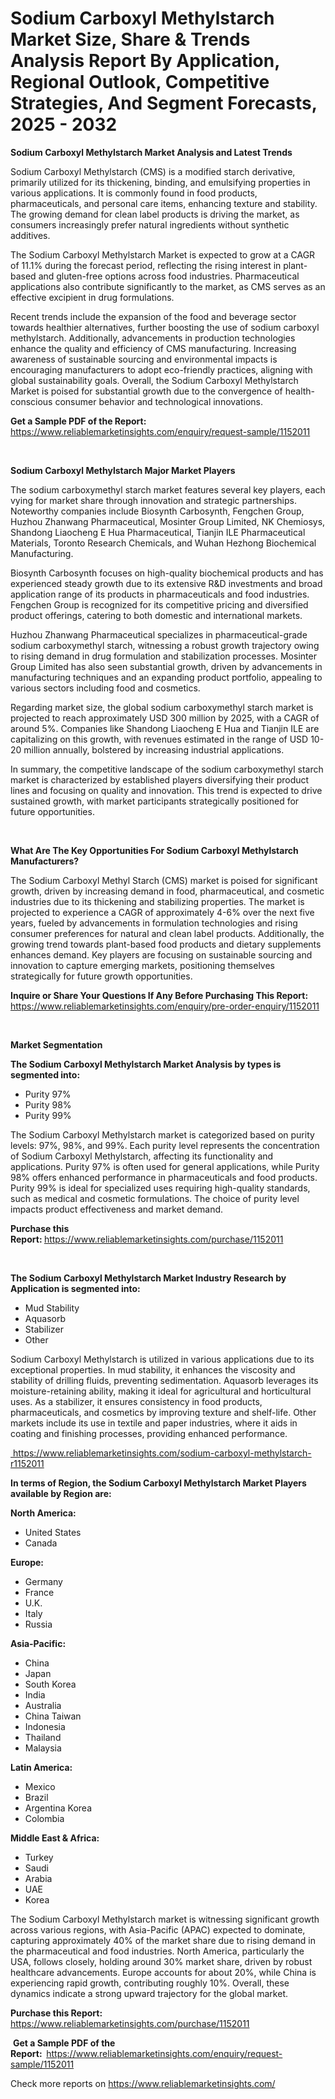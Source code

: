 <p><h1>Sodium Carboxyl Methylstarch Market Size, Share & Trends Analysis Report By Application, Regional Outlook, Competitive Strategies, And Segment Forecasts, 2025 - 2032</h1></p><p><strong>Sodium Carboxyl Methylstarch Market Analysis and Latest Trends</strong></p>
<p><p>Sodium Carboxyl Methylstarch (CMS) is a modified starch derivative, primarily utilized for its thickening, binding, and emulsifying properties in various applications. It is commonly found in food products, pharmaceuticals, and personal care items, enhancing texture and stability. The growing demand for clean label products is driving the market, as consumers increasingly prefer natural ingredients without synthetic additives. </p><p>The Sodium Carboxyl Methylstarch Market is expected to grow at a CAGR of 11.1% during the forecast period, reflecting the rising interest in plant-based and gluten-free options across food industries. Pharmaceutical applications also contribute significantly to the market, as CMS serves as an effective excipient in drug formulations. </p><p>Recent trends include the expansion of the food and beverage sector towards healthier alternatives, further boosting the use of sodium carboxyl methylstarch. Additionally, advancements in production technologies enhance the quality and efficiency of CMS manufacturing. Increasing awareness of sustainable sourcing and environmental impacts is encouraging manufacturers to adopt eco-friendly practices, aligning with global sustainability goals. Overall, the Sodium Carboxyl Methylstarch Market is poised for substantial growth due to the convergence of health-conscious consumer behavior and technological innovations.</p></p>
<p><strong>Get a Sample PDF of the Report:&nbsp;</strong> <a href="https://www.reliablemarketinsights.com/enquiry/request-sample/1152011?utm_campaign=2207&utm_medium=2&utm_source=Github&utm_content=ia&utm_term=04042025&utm_id=sodium-carboxyl-methylstarch">https://www.reliablemarketinsights.com/enquiry/request-sample/1152011</a></p>
<p>&nbsp;</p>
<p><strong>Sodium Carboxyl Methylstarch Major Market Players</strong></p>
<p><p>The sodium carboxymethyl starch market features several key players, each vying for market share through innovation and strategic partnerships. Noteworthy companies include Biosynth Carbosynth, Fengchen Group, Huzhou Zhanwang Pharmaceutical, Mosinter Group Limited, NK Chemiosys, Shandong Liaocheng E Hua Pharmaceutical, Tianjin ILE Pharmaceutical Materials, Toronto Research Chemicals, and Wuhan Hezhong Biochemical Manufacturing.</p><p>Biosynth Carbosynth focuses on high-quality biochemical products and has experienced steady growth due to its extensive R&D investments and broad application range of its products in pharmaceuticals and food industries. Fengchen Group is recognized for its competitive pricing and diversified product offerings, catering to both domestic and international markets.</p><p>Huzhou Zhanwang Pharmaceutical specializes in pharmaceutical-grade sodium carboxymethyl starch, witnessing a robust growth trajectory owing to rising demand in drug formulation and stabilization processes. Mosinter Group Limited has also seen substantial growth, driven by advancements in manufacturing techniques and an expanding product portfolio, appealing to various sectors including food and cosmetics.</p><p>Regarding market size, the global sodium carboxymethyl starch market is projected to reach approximately USD 300 million by 2025, with a CAGR of around 5%. Companies like Shandong Liaocheng E Hua and Tianjin ILE are capitalizing on this growth, with revenues estimated in the range of USD 10-20 million annually, bolstered by increasing industrial applications.</p><p>In summary, the competitive landscape of the sodium carboxymethyl starch market is characterized by established players diversifying their product lines and focusing on quality and innovation. This trend is expected to drive sustained growth, with market participants strategically positioned for future opportunities.</p></p>
<p>&nbsp;</p>
<p><strong>What Are The Key Opportunities For Sodium Carboxyl Methylstarch Manufacturers?</strong></p>
<p><p>The Sodium Carboxyl Methyl Starch (CMS) market is poised for significant growth, driven by increasing demand in food, pharmaceutical, and cosmetic industries due to its thickening and stabilizing properties. The market is projected to experience a CAGR of approximately 4-6% over the next five years, fueled by advancements in formulation technologies and rising consumer preferences for natural and clean label products. Additionally, the growing trend towards plant-based food products and dietary supplements enhances demand. Key players are focusing on sustainable sourcing and innovation to capture emerging markets, positioning themselves strategically for future growth opportunities.</p></p>
<p><strong>Inquire or Share Your Questions If Any Before Purchasing This Report:</strong> <a href="https://www.reliablemarketinsights.com/enquiry/pre-order-enquiry/1152011?utm_campaign=2207&utm_medium=2&utm_source=Github&utm_content=ia&utm_term=04042025&utm_id=sodium-carboxyl-methylstarch">https://www.reliablemarketinsights.com/enquiry/pre-order-enquiry/1152011</a></p>
<p>&nbsp;</p>
<p><strong>Market Segmentation</strong></p>
<p><strong>The Sodium Carboxyl Methylstarch Market Analysis by types is segmented into:</strong></p>
<p><ul><li>Purity 97%</li><li>Purity 98%</li><li>Purity 99%</li></ul></p>
<p><p>The Sodium Carboxyl Methylstarch market is categorized based on purity levels: 97%, 98%, and 99%. Each purity level represents the concentration of Sodium Carboxyl Methylstarch, affecting its functionality and applications. Purity 97% is often used for general applications, while Purity 98% offers enhanced performance in pharmaceuticals and food products. Purity 99% is ideal for specialized uses requiring high-quality standards, such as medical and cosmetic formulations. The choice of purity level impacts product effectiveness and market demand.</p></p>
<p><strong>Purchase this Report:&nbsp;</strong><a href="https://www.reliablemarketinsights.com/purchase/1152011?utm_campaign=2207&utm_medium=2&utm_source=Github&utm_content=ia&utm_term=04042025&utm_id=sodium-carboxyl-methylstarch">https://www.reliablemarketinsights.com/purchase/1152011</a></p>
<p>&nbsp;</p>
<p><strong>The Sodium Carboxyl Methylstarch Market Industry Research by Application is segmented into:</strong></p>
<p><ul><li>Mud Stability</li><li>Aquasorb</li><li>Stabilizer</li><li>Other</li></ul></p>
<p><p>Sodium Carboxyl Methylstarch is utilized in various applications due to its exceptional properties. In mud stability, it enhances the viscosity and stability of drilling fluids, preventing sedimentation. Aquasorb leverages its moisture-retaining ability, making it ideal for agricultural and horticultural uses. As a stabilizer, it ensures consistency in food products, pharmaceuticals, and cosmetics by improving texture and shelf-life. Other markets include its use in textile and paper industries, where it aids in coating and finishing processes, providing enhanced performance.</p></p>
<p><a href="https://www.reliablemarketinsights.com/sodium-carboxyl-methylstarch-r1152011?utm_campaign=2207&utm_medium=2&utm_source=Github&utm_content=ia&utm_term=04042025&utm_id=sodium-carboxyl-methylstarch">&nbsp;https://www.reliablemarketinsights.com/sodium-carboxyl-methylstarch-r1152011</a></p>
<p><strong>In terms of Region, the Sodium Carboxyl Methylstarch Market Players available by Region are:</strong></p>
<p>
    <p> <strong> North America: </strong>
        <ul>
            <li>United States</li>
            <li>Canada</li>
        </ul>
        </p> 
    <p> <strong> Europe: </strong>
        <ul>
            <li>Germany</li>
            <li>France</li>
            <li>U.K.</li>
            <li>Italy</li>
            <li>Russia</li>
        </ul>
        </p> 
    <p> <strong> Asia-Pacific: </strong>
        <ul>
            <li>China</li>
            <li>Japan</li>
            <li>South Korea</li>
            <li>India</li>
            <li>Australia</li>
            <li>China Taiwan</li>
            <li>Indonesia</li>
            <li>Thailand</li>
            <li>Malaysia</li>
        </ul>
        </p> 
    <p> <strong> Latin America: </strong>
        <ul>
            <li>Mexico</li>
            <li>Brazil</li>
            <li>Argentina Korea</li>
            <li>Colombia</li>
        </ul>
        </p> 
    <p> <strong> Middle East & Africa: </strong>
        <ul>
            <li>Turkey</li>
            <li>Saudi</li>
            <li>Arabia</li>
            <li>UAE</li>
            <li>Korea</li>
        </ul>
    </p>
    </p>
<p><p>The Sodium Carboxyl Methylstarch market is witnessing significant growth across various regions, with Asia-Pacific (APAC) expected to dominate, capturing approximately 40% of the market share due to rising demand in the pharmaceutical and food industries. North America, particularly the USA, follows closely, holding around 30% market share, driven by robust healthcare advancements. Europe accounts for about 20%, while China is experiencing rapid growth, contributing roughly 10%. Overall, these dynamics indicate a strong upward trajectory for the global market.</p></p>
<p><strong>Purchase this Report: </strong><a href="https://www.reliablemarketinsights.com/purchase/1152011?utm_campaign=2207&utm_medium=2&utm_source=Github&utm_content=ia&utm_term=04042025&utm_id=sodium-carboxyl-methylstarch">https://www.reliablemarketinsights.com/purchase/1152011</a></p>
<p>&nbsp;<strong>Get a Sample PDF of the Report:&nbsp;&nbsp;</strong><a href="https://www.reliablemarketinsights.com/enquiry/request-sample/1152011?utm_campaign=2207&utm_medium=2&utm_source=Github&utm_content=ia&utm_term=04042025&utm_id=sodium-carboxyl-methylstarch">https://www.reliablemarketinsights.com/enquiry/request-sample/1152011</a></p>
<p><strong></strong></p>
<p>Check more reports on <a href="https://www.reliablemarketinsights.com/?utm_campaign=2207&utm_medium=2&utm_source=Github&utm_content=ia&utm_term=04042025&utm_id=sodium-carboxyl-methylstarch">https://www.reliablemarketinsights.com/</a></p>